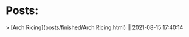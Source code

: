 # Posts:
<!--- The following entries are autogenerated. Example below:
\> [post-name](relative-post-location) || last-modified-date-of-post-in-"yyyy-mm-dd hh-mm-ss"
--->

\> [Arch Ricing](posts/finished/Arch Ricing.html) || 2021-08-15 17:40:14

